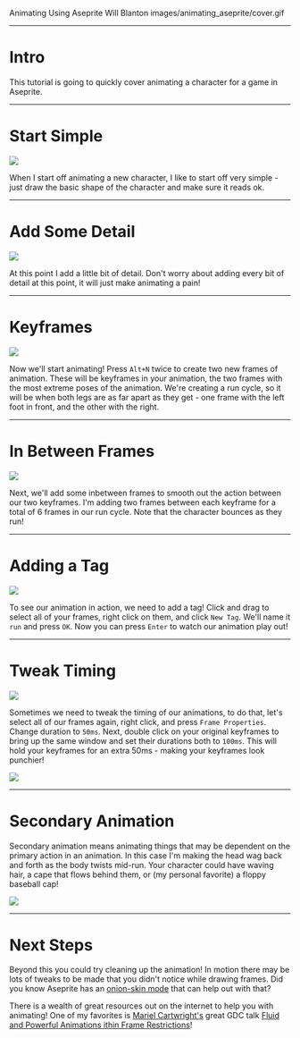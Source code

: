 Animating Using Aseprite
Will Blanton
images/animating_aseprite/cover.gif

---

# Intro

This tutorial is going to quickly cover animating a character for a game in Aseprite.

---

# Start Simple

![](images/animating_aseprite/0_simple.png)

When I start off animating a new character, I like to start off very simple - just draw the basic shape of the character and make sure it reads ok.

---

# Add Some Detail

![](images/animating_aseprite/1_detail.png)

At this point I add a little bit of detail. Don't worry about adding every bit of detail at this point, it will just make animating a pain!

---

# Keyframes

![](images/animating_aseprite/2_keyframes.gif)

Now we'll start animating! Press `Alt+N` twice to create two new frames of animation. These will be keyframes in your animation, the two frames with the most extreme poses of the animation. We're creating a run cycle, so it will be when both legs are as far apart as they get - one frame with the left foot in front, and the other with the right.

---

# In Between Frames

![](images/animating_aseprite/3_inbetweens.gif)

Next, we'll add some inbetween frames to smooth out the action between our two keyframes. I'm adding two frames between each keyframe for a total of 6 frames in our run cycle. Note that the character bounces as they run!

---

# Adding a Tag

![](images/animating_aseprite/4_tags.png)

To see our animation in action, we need to add a tag! Click and drag to select all of your frames, right click on them, and click `New Tag`. We'll name it `run` and press `OK`. Now you can press `Enter` to watch our animation play out!

---

# Tweak Timing

![](images/animating_aseprite/5_timing.png)

Sometimes we need to tweak the timing of our animations, to do that, let's select all of our frames again, right click, and press `Frame Properties`. Change duration to `50ms`. Next, double click on your original keyframes to bring up the same window and set their durations both to `100ms`. This will hold your keyframes for an extra 50ms - making your keyframes look punchier!

![](images/animating_aseprite/punch.gif)

---

# Secondary Animation

Secondary animation means animating things that may be dependent on the primary action in an animation. In this case I'm making the head wag back and forth as the body twists mid-run. Your character could have waving hair, a cape that flows behind them, or (my personal favorite) a floppy baseball cap!

![](images/animating_aseprite/secondary.gif)

---

# Next Steps

Beyond this you could try cleaning up the animation! In motion there may be lots of tweaks to be made that you didn't notice while drawing frames. Did you know Aseprite has an [onion-skin mode](https://www.aseprite.org/docs/onion-skinning/) that can help out with that?

There is a wealth of great resources out on the internet to help you with animating! One of my favorites is [Mariel Cartwright's](https://twitter.com/kinucakes) great GDC talk [Fluid and Powerful Animations ithin Frame Restrictions](https://www.youtube.com/watch?v=Mw0h9WmBlsw)!